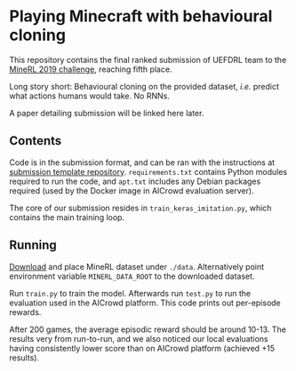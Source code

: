 # Playing Minecraft with behavioural cloning
This repository contains the final ranked submission of UEFDRL team to the [MineRL 2019 challenge](https://www.aicrowd.com/challenges/neurips-2019-minerl-competition),
reaching fifth place.

Long story short: Behavioural cloning on the provided dataset, _i.e._ predict what actions humans would take. No RNNs.

A paper detailing submission will be linked here later. 

## Contents

Code is in the submission format, and can be ran with the instructions at [submission template repository](https://github.com/minerllabs/competition_submission_starter_template).
`requirements.txt` contains Python modules required to run the code, and `apt.txt` includes any Debian packages required (used by the Docker image in AICrowd evaluation server).

The core of our submission resides in `train_keras_imitation.py`, which contains the main training loop. 

## Running

[Download](http://minerl.io/dataset/) and place MineRL dataset under `./data`. Alternatively point environment variable `MINERL_DATA_ROOT` to the downloaded dataset.

Run `train.py` to train the model. Afterwards run `test.py` to run the evaluation used in the AICrowd platform. This code prints out per-episode rewards.

After 200 games, the average episodic reward should be around 10-13. The results very from run-to-run, and we also
noticed our local evaluations having consistently lower score than on AICrowd platform (achieved +15 results).
